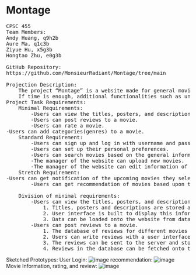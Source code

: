 # Montage
<pre>
CPSC 455
Team Members:
Andy Huang, q9h2b
Aure Ma, q1c3b
Ziyue Hu, x5g3b
Hongtao Zhu, e0g3b

GitHub Repository:
https://github.com/MonsieurRadiant/Montage/tree/main

Projection Description:
	The project “Montage” is a website made for general movie audiences. It is a website that stores titles, posters, descriptions, ratings, other information such as genres of different movies and preferences of different users. In this website, users could rate, review, and search movies based on categories. The website also provides functionalities such as notification of upcoming movies. Information about movies would be uploaded(added) and edited by the manager of the website. Users would then be able to interact with this data by providing their rating and reviews of different movies.
	If time is enough, additional functionalities such as unique recommendation of movies based upon user preferences would be added.
Project Task Requirements:
	Minimal Requirements:
		-Users can view the titles, posters, and descriptions of different movies.
		-Users can post reviews to a movie.
		-Users can rate a movie.
-Users can add categories(genres) to a movie.
	Standard Requirement:
		-Users can sign up and log in with username and password.
		-Users can set up their personal preferences.
		-Users can search movies based on the general information of the movie, such as 		categories and rating.
		-The manager of the website can upload new movies.
		-The manager of the website can edit information of movies.
	Stretch Requirement:
-Users can get notification of the upcoming movies they selected.
		-Users can get recommendation of movies based upon their personal preferences 		stored in the website.

	Division of minimal requirements:
		-Users can view the titles, posters, and descriptions of different movies.
			1. Titles, posters and descriptions are stored and can be read from database.
			2. User interface is built to display this information.
			3. Data can be loaded onto the website from database.
		-Users can post reviews to a movie.
			1. The database of reviews for different movies is established.
			2. Users can write reviews with a user interface.
			3. The reviews can be sent to the server and stored in database.
			4. Reviews in the database can be fetched onto the website.
</pre>

Sketched Prototypes:
User Login:
![image](https://user-images.githubusercontent.com/69447562/170618948-47426200-68e0-4971-a547-0d779977d4ac.png)
recommendation:
![image](https://user-images.githubusercontent.com/69447562/170619042-d6c630d5-361b-42a4-ae08-d6c7e9fb1601.png)
Movie Information, rating, and review:
![image](https://user-images.githubusercontent.com/69447562/170619096-d6b5cf2a-ede0-420c-8e55-a5a81df09832.png)




